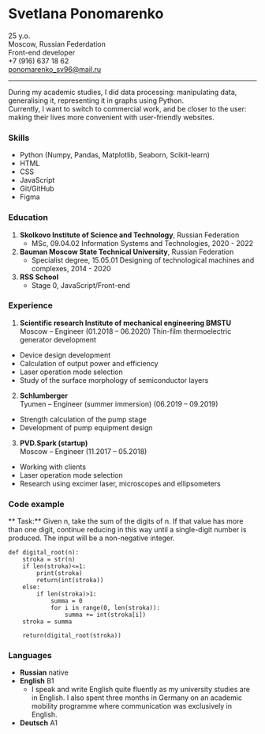 # Svetlana Ponomarenko
25 y.o. <br>
Moscow, Russian Federdation <br>
Front-end developer <br>
+7 (916) 637 18 62 <br>
ponomarenko_sv96@mail.ru<br>
***
During my academic studies, I did data processing: manipulating data, generalising it, representing it in  graphs using Python.  <br> Currently, I want to switch to commercial work, and be closer to the user: making their lives more convenient with user-friendly websites. 

### Skills
* Python (Numpy, Pandas, Matplotlib, Seaborn, Scikit-learn)
* HTML
* CSS
* JavaScript
* Git/GitHub
* Figma

### Education
1. **Skolkovo Institute of Science and Technology**, Russian Federation
    * MSc, 09.04.02 Information Systems and Technologies, 2020 - 2022
2. **Bauman Moscow State Technical University**, Russian Federation
    * Specialist degree, 15.05.01 Designing of technological machines and complexes, 2014 - 2020
3. **RSS School** 
     * Stage 0, JavaScript/Front-end

### Experience
1. **Scientific research Institute of mechanical engineering BMSTU** <br>
Moscow – Engineer (01.2018 – 06.2020)
Thin-film thermoelectric generator development
* Device design development
* Calculation of output power and efficiency
* Laser operation mode selection
* Study of the surface morphology of semiconductor layers
2. **Schlumberger** <br>
Tyumen – Engineer (summer immersion) (06.2019 – 09.2019)
* Strength calculation of the pump stage    
* Development of pump equipment design

3. **PVD.Spark (startup)** <br>
Moscow – Engineer (11.2017 – 05.2018)
* Working with clients
* Laser operation mode selection
* Research using excimer laser, microscopes and ellipsometers

### Code example
** Task:** Given n, take the sum of the digits of n. If that value has more than one digit, continue reducing in this way until a single-digit number is produced. The input will be a non-negative integer.
```
def digital_root(n):
    stroka = str(n)
    if len(stroka)<=1:
        print(stroka)
        return(int(stroka))
    else:
        if len(stroka)>1:
            summa = 0
            for i in range(0, len(stroka)):
                summa += int(stroka[i])
    stroka = summa

    return(digital_root(stroka)) 
```
### Languages
* **Russian** native
* **English** B1
    * I speak and write English quite fluently as my university studies are in English. I also spent three months in Germany on an academic mobility programme where communication was exclusively in English.
* **Deutsch** A1
